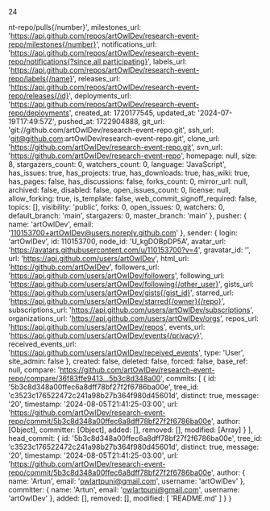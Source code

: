 24

nt-repo/pulls{/number}',
    milestones_url: 'https://api.github.com/repos/artOwlDev/research-event-repo/milestones{/number}',
    notifications_url: 'https://api.github.com/repos/artOwlDev/research-event-repo/notifications{?since,all,participating}',
    labels_url: 'https://api.github.com/repos/artOwlDev/research-event-repo/labels{/name}',
    releases_url: 'https://api.github.com/repos/artOwlDev/research-event-repo/releases{/id}',
    deployments_url: 'https://api.github.com/repos/artOwlDev/research-event-repo/deployments',
    created_at: 1720177545,
    updated_at: '2024-07-19T17:49:57Z',
    pushed_at: 1722904888,
    git_url: 'git://github.com/artOwlDev/research-event-repo.git',
    ssh_url: 'git@github.com:artOwlDev/research-event-repo.git',
    clone_url: 'https://github.com/artOwlDev/research-event-repo.git',
    svn_url: 'https://github.com/artOwlDev/research-event-repo',
    homepage: null,
    size: 8,
    stargazers_count: 0,
    watchers_count: 0,
    language: 'JavaScript',
    has_issues: true,
    has_projects: true,
    has_downloads: true,
    has_wiki: true,
    has_pages: false,
    has_discussions: false,
    forks_count: 0,
    mirror_url: null,
    archived: false,
    disabled: false,
    open_issues_count: 0,
    license: null,
    allow_forking: true,
    is_template: false,
    web_commit_signoff_required: false,
    topics: [],
    visibility: 'public',
    forks: 0,
    open_issues: 0,
    watchers: 0,
    default_branch: 'main',
    stargazers: 0,
    master_branch: 'main'
  },
  pusher: {
    name: 'artOwlDev',
    email: '110153700+artOwlDev@users.noreply.github.com'
  },
  sender: {
    login: 'artOwlDev',
    id: 110153700,
    node_id: 'U_kgDOBpDP5A',
    avatar_url: 'https://avatars.githubusercontent.com/u/110153700?v=4',
    gravatar_id: '',
    url: 'https://api.github.com/users/artOwlDev',
    html_url: 'https://github.com/artOwlDev',
    followers_url: 'https://api.github.com/users/artOwlDev/followers',
    following_url: 'https://api.github.com/users/artOwlDev/following{/other_user}',
    gists_url: 'https://api.github.com/users/artOwlDev/gists{/gist_id}',
    starred_url: 'https://api.github.com/users/artOwlDev/starred{/owner}{/repo}',
    subscriptions_url: 'https://api.github.com/users/artOwlDev/subscriptions',
    organizations_url: 'https://api.github.com/users/artOwlDev/orgs',
    repos_url: 'https://api.github.com/users/artOwlDev/repos',
    events_url: 'https://api.github.com/users/artOwlDev/events{/privacy}',
    received_events_url: 'https://api.github.com/users/artOwlDev/received_events',
    type: 'User',
    site_admin: false
  },
  created: false,
  deleted: false,
  forced: false,
  base_ref: null,
  compare: 'https://github.com/artOwlDev/research-event-repo/compare/36f83ffe9413...5b3c8d348a00',
  commits: [
    {
      id: '5b3c8d348a00ffec6a8dff78bf27f2f6786ba00e',
      tree_id: 'c3523c176522472c241a98b27b364f980d45601d',
      distinct: true,
      message: '20',
      timestamp: '2024-08-05T21:41:25-03:00',
      url: 'https://github.com/artOwlDev/research-event-repo/commit/5b3c8d348a00ffec6a8dff78bf27f2f6786ba00e',
      author: [Object],
      committer: [Object],
      added: [],
      removed: [],
      modified: [Array]
    }
  ],
  head_commit: {
    id: '5b3c8d348a00ffec6a8dff78bf27f2f6786ba00e',
    tree_id: 'c3523c176522472c241a98b27b364f980d45601d',
    distinct: true,
    message: '20',
    timestamp: '2024-08-05T21:41:25-03:00',
    url: 'https://github.com/artOwlDev/research-event-repo/commit/5b3c8d348a00ffec6a8dff78bf27f2f6786ba00e',
    author: {
      name: 'Artun',
      email: 'owlartpuni@gmail.com',
      username: 'artOwlDev'
    },
    committer: {
      name: 'Artun',
      email: 'owlartpuni@gmail.com',
      username: 'artOwlDev'
    },
    added: [],
    removed: [],
    modified: [ 'README.md' ]
  }
}

